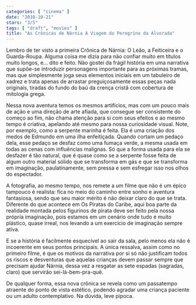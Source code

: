 ```yaml
---
categories: [ "cinema" ]
date: "2010-10-21"
stars: "3/5"
tags: [ "draft", "movies" ]
title: "As Crônicas de Nárnia A Viagem do Peregrino da Alvorada"
---
```

Lembro de ter visto a primeira Crônica de Nárnia: O Leão, a Feiticeira
e o Guarda-Roupa. Alguma coisa me dizia para não confiar muito em
títulos muito longos, e... dito e feito. Não gostei da frágil história
em uma narrativa que supõe-se introduzir personagens importante para
as próximas tramas, mas que simplesmente joga seus elementos iniciais
em um tabuleiro de xadrez e trata apenas de arrastar preguiçosamente
essas peças nada originais, tiradas do fundo do baú da crença cristã
com cobertura de mitologia grega.

Nessa nova aventura temos os mesmos artifícios, mas com um pouco mais
de ação e uma direção de arte afiada, que consegue ser consistente
do começo ao fim, não chama atenção para si com seus efeitos e ao
mesmo tempo é criativa, apelando até mesmo para nossa curiosidade
visual. Note, por exemplo, como a serpente marinha é feita. Ela é uma
criação dos medos de Edmundo em uma ilha enfeitiçada. Quando cortam
um pedaço dela, esse pedaço se desfaz como uma fumaça verde, a mesma
usada em todas as cenas com influências malignas. Só que a forma usada
para ela se desfazer é tão natural, que é quase como se a serpente
fosse feita de algum outro material sólido que se transforma em gás
e que se transforma em imaginação, paulatinamente, sem pressa e sem
esfregar isso nos olhos do espectador.

A fotografia, ao mesmo tempo, nos remete a um filme que não é um épico
tampouco é realista: fica no meio do caminho entre sonho e aventura
fantasiosa, sendo que seu maior mérito é não deixar claro do que se
trata. Diferente do que acontece em Os Piratas do Caribe, aqui boa parte
da realidade montada pelos figurinos de pirata deve ser feito pela nossa
própria imaginação, pois estamos em um cenário onde tudo é muito
plástico, quase irreal, nos levando a um exercício de imaginação
sempre ativa.

E se a história é facilmente esquecível ao sair da sala, pelo menos
ela não é incoerente em seus pontos principais. A única ressalva,
assim como no primeiro filme, é que os motivos da narrativa por si
só não justificam todos os riscos e desventuras que aquelas crianças
devem passar sempre que precisam ajudar Nárnia, dessa vez a resgatar
as sete espadas (sagradas, claro) que servirão sei-lá-bem-pra-quê.

De qualquer forma, essa nova crônica se revela como um passatempo
atraente do ponto de vista estético, podendo agradar uma criança
paciente ou um adulto contemplativo. Na dúvida, leve pipoca.

